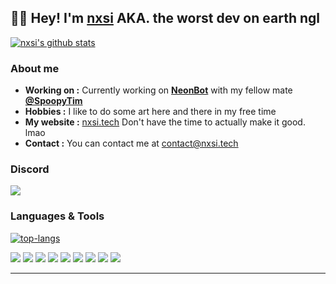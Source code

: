 👨‍💻 Hey! I'm [nxsi](https://www.nxsi.tech/) AKA. the worst dev on earth ngl
----------------------------------------------------------


[![nxsi's github stats](https://github-readme-stats.vercel.app/api?username=n-xsi&count_private=true&show_icons=true&theme=radical)](https://github.com/n-xsi)


### About me

-  **Working on :** Currently working on [**NeonBot**](https://neonbot.me/) with my fellow mate [**@SpoopyTim**](https://github.com/spoopytim)
-  **Hobbies :** I like to do some art here and there in my free time
-  **My website :** [nxsi.tech](https://www.nxsi.tech/) Don't have the time to actually make it good. lmao
-  **Contact :** You can contact me at [contact@nxsi.tech](mailto:contact@nxsi.tech)

### Discord

[<img src="https://img.shields.io/badge/discord-%237289DA.svg?&style=for-the-badge&logo=discord&label=nxsi%230001&logoColor=FFFFFF&color=2f3136" />](https://discordapp.com/users/852851914005544960)

### Languages & Tools
<a href="#">
  <img align="center" alt="top-langs" src="https://github-readme-stats-ec95gdbim-spoopytim.vercel.app/api/top-langs?username=n-xsi&hide_border=true&show_icons=true&locale=en&bg_color=313842&text_color=fff&title_color=fff&border_color=000&icon_color=50fa7b&layout=compact" />
</a>

[<img src="https://img.shields.io/badge/javascript-%23323330.svg?style=for-the-badge&logo=javascript&logoColor=%23F7DF1E" />](https://www.javascript.com/)
[<img src="https://img.shields.io/badge/java-%23ED8B00.svg?style=for-the-badge&logo=java&logoColor=white" />](https://java.com/en/) 
[<img src="https://img.shields.io/badge/python-3670A0?style=for-the-badge&logo=python&logoColor=ffdd54" />](https://www.python.org/)
[<img src="https://img.shields.io/badge/MongoDB-%234ea94b.svg?style=for-the-badge&logo=mongodb&logoColor=white"/>](https://www.mongodb.com/)
[<img src="https://img.shields.io/badge/sqlite-%2307405e.svg?style=for-the-badge&logo=sqlite&logoColor=white"/>](https://www.sqlite.org/index.html) 
[<img src="https://img.shields.io/badge/node.js-6DA55F?style=for-the-badge&logo=node.js&logoColor=white"/>](https://nodejs.org/en/) 
[<img src="https://img.shields.io/badge/Next-black?style=for-the-badge&logo=next.js&logoColor=white"/>](https://nextjs.org/) 
[<img src="https://img.shields.io/badge/html5-%23E34F26.svg?style=for-the-badge&logo=html5&logoColor=white"/>](https://www.w3schools.com/html/) 
[<img src="https://img.shields.io/badge/Visual%20Studio%20Code-0078d7.svg?style=for-the-badge&logo=visual-studio-code&logoColor=white"/>](https://code.visualstudio.com/) 



----------------------------------------------------------
